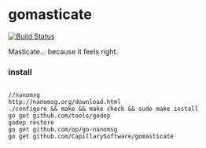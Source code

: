 gomasticate
=========
[![Build Status](https://travis-ci.org/CapillarySoftware/gomasticate.svg?branch=master)](https://travis-ci.org/CapillarySoftware/gomasticate)

Masticate... because it feels right.

<h3>install</h3>
<pre>
<code>
//nanomsg
http://nanomsg.org/download.html
./configure && make && make check && sudo make install
go get github.com/tools/godep
godep restore
go get github.com/op/go-nanomsg
go get github.com/CapillarySoftware/gomasticate
</code>
</pre>
